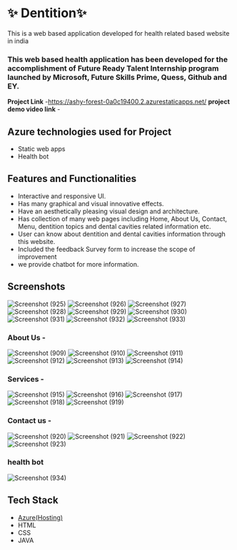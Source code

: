 # ✨  Dentition✨

This is a web based application developed for health related based website in india

### This web based health application has been developed for the accomplishment of Future Ready Talent Internship program launched by Microsoft, Future Skills Prime, Quess, Github and EY.


**Project Link** -https://ashy-forest-0a0c19400.2.azurestaticapps.net/
**project demo video link** - 

## Azure technologies used for Project

- Static web apps
- Health bot

## Features and Functionalities 

- Interactive and responsive UI.
- Has many graphical and visual innovative effects.
- Have an aesthetically pleasing visual design and architecture.
- Has collection of many web pages including Home, About Us, Contact, Menu, dentition topics and dental cavities related information etc.
- User can know about dentition and dental cavities information through this website.
- Included the feedback Survey form to increase the scope of improvement 
- we provide chatbot for more information.

## Screenshots

![Screenshot (925)](https://user-images.githubusercontent.com/117966000/207799235-60d4170b-ce3c-4ffc-a424-2d17e2d602ab.png)
![Screenshot (926)](https://user-images.githubusercontent.com/117966000/207799255-3ef590a9-a94a-49c8-b446-a158e0f1b889.png)
![Screenshot (927)](https://user-images.githubusercontent.com/117966000/207799267-c3ed41bd-0ccb-4abd-928c-33f42ee9daa2.png)
![Screenshot (928)](https://user-images.githubusercontent.com/117966000/207799268-2166a91a-78b3-4ece-ab1b-1b34ccc168fa.png)
![Screenshot (929)](https://user-images.githubusercontent.com/117966000/207799284-8705c912-c96a-457e-adbf-b7479674ac4b.png)
![Screenshot (930)](https://user-images.githubusercontent.com/117966000/207799301-7b4e3bd7-3e87-4cae-b6ce-684f79f7ed48.png)
![Screenshot (931)](https://user-images.githubusercontent.com/117966000/207799314-174e20bd-5732-4244-b74e-b5edcd8edc82.png)
![Screenshot (932)](https://user-images.githubusercontent.com/117966000/207799316-5f0a19ec-d5c4-4705-ba85-2a7c7f6b93d4.png)
![Screenshot (933)](https://user-images.githubusercontent.com/117966000/207799320-981ebd57-2cd3-4812-873a-2d9ed490a9f6.png)

### About Us -

![Screenshot (909)](https://user-images.githubusercontent.com/117966000/207796920-897f1dee-ae5b-4bdf-84c1-adb14526615b.png)
![Screenshot (910)](https://user-images.githubusercontent.com/117966000/207796947-3b9524d1-18b3-4543-8c07-e2190ea08655.png)
![Screenshot (911)](https://user-images.githubusercontent.com/117966000/207796967-4488cc35-7218-4b75-ba46-84af5e8f44e3.png)
![Screenshot (912)](https://user-images.githubusercontent.com/117966000/207796971-b5099fb2-d9a5-4a2a-91da-0fd253232d04.png)
![Screenshot (913)](https://user-images.githubusercontent.com/117966000/207796981-6c18131c-a5d6-4cd5-a300-b2282f32e083.png)
![Screenshot (914)](https://user-images.githubusercontent.com/117966000/207796995-b57278f3-7a0a-4f8d-8bb4-453035882cdb.png)

### Services -

![Screenshot (915)](https://user-images.githubusercontent.com/117966000/207797241-ded68c46-0bd7-4fb7-b7b6-a5978cabb2e5.png)
![Screenshot (916)](https://user-images.githubusercontent.com/117966000/207797265-cf9f1616-3ad3-4f85-b05a-ebf2083b20c7.png)
![Screenshot (917)](https://user-images.githubusercontent.com/117966000/207797273-31fff088-6e39-47b5-a0e8-286a416b42c4.png)
![Screenshot (918)](https://user-images.githubusercontent.com/117966000/207797284-a984be0a-8f05-4d84-a71d-2629c5312690.png)
![Screenshot (919)](https://user-images.githubusercontent.com/117966000/207797288-58be7f4c-69a0-48c8-9364-e545ffe40be6.png)

### Contact us -

![Screenshot (920)](https://user-images.githubusercontent.com/117966000/207797622-4310fb29-7f9b-4ee1-9af9-8611d08b47d5.png)
![Screenshot (921)](https://user-images.githubusercontent.com/117966000/207797644-192d91ef-86d8-4a71-9caf-d8b7016ce74f.png)
![Screenshot (922)](https://user-images.githubusercontent.com/117966000/207797655-3b0dee38-1e12-4ae3-a195-acb81be7cd6c.png)
![Screenshot (923)](https://user-images.githubusercontent.com/117966000/207797672-f2be8ed0-8fce-4641-86a7-d159f9e74e2a.png)

### health bot
![Screenshot (934)](https://user-images.githubusercontent.com/117966000/207799465-29d49122-27da-47fd-bee8-38fa6e3e827f.png)

## Tech Stack 

- [Azure(Hosting)](https://azure.microsoft.com/en-in/features/azure-portal/)
- HTML
- CSS
- JAVA

